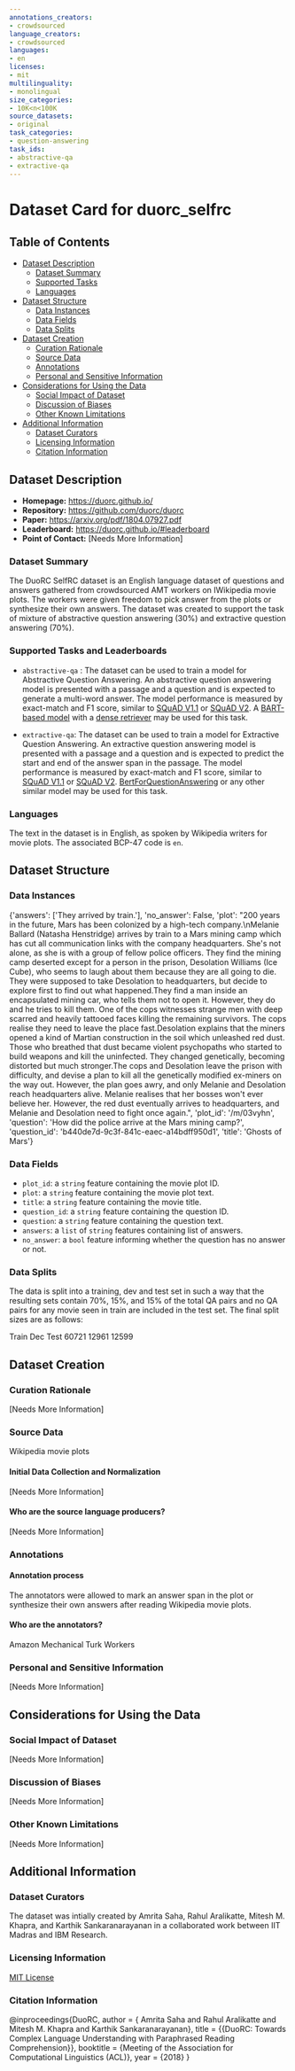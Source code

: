 ```yaml
---
annotations_creators:
- crowdsourced
language_creators:
- crowdsourced
languages:
- en
licenses:
- mit
multilinguality:
- monolingual
size_categories:
- 10K<n<100K
source_datasets:
- original
task_categories:
- question-answering
task_ids:
- abstractive-qa
- extractive-qa
---
```



# Dataset Card for duorc_selfrc

## Table of Contents
- [Dataset Description](#dataset-description)
  - [Dataset Summary](#dataset-summary)
  - [Supported Tasks](#supported-tasks-and-leaderboards)
  - [Languages](#languages)
- [Dataset Structure](#dataset-structure)
  - [Data Instances](#data-instances)
  - [Data Fields](#data-instances)
  - [Data Splits](#data-instances)
- [Dataset Creation](#dataset-creation)
  - [Curation Rationale](#curation-rationale)
  - [Source Data](#source-data)
  - [Annotations](#annotations)
  - [Personal and Sensitive Information](#personal-and-sensitive-information)
- [Considerations for Using the Data](#considerations-for-using-the-data)
  - [Social Impact of Dataset](#social-impact-of-dataset)
  - [Discussion of Biases](#discussion-of-biases)
  - [Other Known Limitations](#other-known-limitations)
- [Additional Information](#additional-information)
  - [Dataset Curators](#dataset-curators)
  - [Licensing Information](#licensing-information)
  - [Citation Information](#citation-information)

## Dataset Description

- **Homepage:** https://duorc.github.io/
- **Repository:** https://github.com/duorc/duorc
- **Paper:** https://arxiv.org/pdf/1804.07927.pdf
- **Leaderboard:** https://duorc.github.io/#leaderboard
- **Point of Contact:** [Needs More Information]

### Dataset Summary

The DuoRC SelfRC dataset is an English language dataset of questions and answers gathered from crowdsourced AMT workers on IWikipedia movie plots. The workers were given freedom to pick answer from the plots or synthesize their own answers. The dataset was created to support the task of mixture of abstractive question answering (30%) and extractive question answering (70%). 

### Supported Tasks and Leaderboards

- `abstractive-qa` : The dataset can be used to train a model for Abstractive Question Answering. An abstractive question answering model is presented with a passage and a question and is expected to generate a multi-word answer. The model performance is measured by exact-match and F1 score, similar to [SQuAD V1.1](https://huggingface.co/metrics/squad) or [SQuAD V2](https://huggingface.co/metrics/squad_v2).   A [BART-based model](https://huggingface.co/yjernite/bart_eli5) with a [dense retriever](https://huggingface.co/yjernite/retribert-base-uncased) may be used for this task.

- `extractive-qa`: The dataset can be used to train a model for Extractive Question Answering. An extractive question answering model is presented with a passage and a question and is expected to predict the start and end of the answer span in the passage. The model performance is measured by exact-match and F1 score, similar to [SQuAD V1.1](https://huggingface.co/metrics/squad) or [SQuAD V2](https://huggingface.co/metrics/squad_v2).  [BertForQuestionAnswering](https://huggingface.co/transformers/model_doc/bert.html#bertforquestionanswering) or any other similar model may be used for this task.

### Languages

The text in the dataset is in English, as spoken by Wikipedia writers for movie plots.  The associated BCP-47 code is `en`.

## Dataset Structure

### Data Instances

{'answers': ['They arrived by train.'], 'no_answer': False, 'plot': "200 years in the future, Mars has been colonized by a high-tech company.\nMelanie Ballard (Natasha Henstridge) arrives by train to a Mars mining camp which has cut all communication links with the company headquarters. She's not alone, as she is with a group of fellow police officers. They find the mining camp deserted except for a person in the prison, Desolation Williams (Ice Cube), who seems to laugh about them because they are all going to die. They were supposed to take Desolation to headquarters, but decide to explore first to find out what happened.They find a man inside an encapsulated mining car, who tells them not to open it. However, they do and he tries to kill them. One of the cops witnesses strange men with deep scarred and heavily tattooed faces killing the remaining survivors. The cops realise they need to leave the place fast.Desolation explains that the miners opened a kind of Martian construction in the soil which unleashed red dust. Those who breathed that dust became violent psychopaths who started to build weapons and kill the uninfected. They changed genetically, becoming distorted but much stronger.The cops and Desolation leave the prison with difficulty, and devise a plan to kill all the genetically modified ex-miners on the way out. However, the plan goes awry, and only Melanie and Desolation reach headquarters alive. Melanie realises that her bosses won't ever believe her. However, the red dust eventually arrives to headquarters, and Melanie and Desolation need to fight once again.", 'plot_id': '/m/03vyhn', 'question': 'How did the police arrive at the Mars mining camp?', 'question_id': 'b440de7d-9c3f-841c-eaec-a14bdff950d1', 'title': 'Ghosts of Mars'}

### Data Fields

- `plot_id`: a `string` feature containing the movie plot ID.
- `plot`: a `string` feature containing the movie plot text.
- `title`: a `string` feature containing the movie title.
- `question_id`: a `string` feature containing the question ID.
- `question`: a `string` feature containing the question text.
- `answers`: a `list` of `string` features containing list of answers.
- `no_answer`: a `bool` feature informing whether the question has no answer or not.


### Data Splits

The data is split into a training, dev and test set in such a way that the resulting sets contain 70%, 15%, and 15% of the total QA pairs and no QA pairs for any movie seen in train are included in the test set. The final split sizes are as follows:

Train Dec Test
60721 12961 12599

## Dataset Creation

### Curation Rationale

[Needs More Information]

### Source Data

Wikipedia movie plots

#### Initial Data Collection and Normalization

[Needs More Information]

#### Who are the source language producers?

[Needs More Information]

### Annotations

#### Annotation process

The annotators were allowed to mark an answer span in the plot or synthesize their own answers after reading Wikipedia movie plots.

#### Who are the annotators?

Amazon Mechanical Turk Workers

### Personal and Sensitive Information

[Needs More Information]

## Considerations for Using the Data

### Social Impact of Dataset

[Needs More Information]

### Discussion of Biases

[Needs More Information]

### Other Known Limitations

[Needs More Information]

## Additional Information

### Dataset Curators

The dataset was intially created by Amrita Saha, Rahul Aralikatte, Mitesh M. Khapra, and Karthik Sankaranarayanan in a collaborated work between IIT Madras and IBM Research.

### Licensing Information

[MIT License](https://github.com/duorc/duorc/blob/master/LICENSE)

### Citation Information

@inproceedings{DuoRC,
author = { Amrita Saha and Rahul Aralikatte and Mitesh M. Khapra and Karthik Sankaranarayanan},
title = {{DuoRC: Towards Complex Language Understanding with Paraphrased Reading Comprehension}},
booktitle = {Meeting of the Association for Computational Linguistics (ACL)},
year = {2018}
}